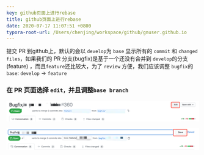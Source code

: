 ```yaml
---
key: github页面上进行rebase
title: github页面上进行rebase
date: 2020-07-17 11:07:51 +0800
typora-root-url: /Users/chenjing/workspace/github/gnuser.github.io
---
```


提交 PR 到github上，默认的会以 `develop`为 `base` 显示所有的 `commit` 和 `changed files`，如果我们的 PR 分支(bugfix)是基于一个还没有合并到 `develop`的分支(feature) ，而且`feature`还比较大，为了 `review` 方便，我们应该调整 `bugfix`的`base`: `develop` -> `feature`

<!--more-->

### 在 PR 页面选择 `edit，`并且调整`base branch`

![image-20200717112051077](/../../../../../../../media/2020-07-17-github页面上进行rebase/image-20200717112051077.png)



![image-20200717112025210](/../../../../../../../media/2020-07-17-github页面上进行rebase/image-20200717112025210.png)


